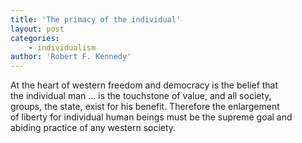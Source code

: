 ```yaml
---
title: 'The primacy of the individual'
layout: post
categories:
    - individualism
author: 'Robert F. Kennedy'
---
```


At the heart of western freedom and democracy is the belief that  
the individual man … is the touchstone of value, and all society,  
groups, the state, exist for his benefit. Therefore the enlargement  
of liberty for individual human beings must be the supreme goal and  
abiding practice of any western society.
